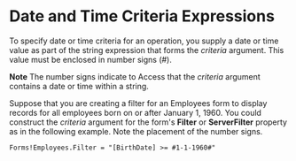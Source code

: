 
# Date and Time Criteria Expressions

To specify date or time criteria for an operation, you supply a date or time value as part of the string expression that forms the  _criteria_ argument. This value must be enclosed in number signs (#).


 **Note**  The number signs indicate to Access that the  _criteria_ argument contains a date or time within a string.


Suppose that you are creating a filter for an Employees form to display records for all employees born on or after January 1, 1960. You could construct the  _criteria_ argument for the form's **Filter** or **ServerFilter** property as in the following example. Note the placement of the number signs.




```
Forms!Employees.Filter = "[BirthDate] >= #1-1-1960#"
```

